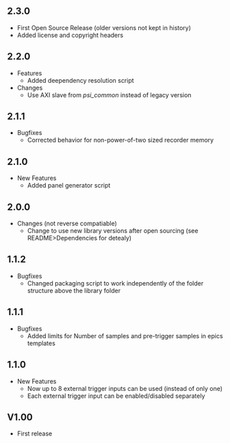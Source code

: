 ## 2.3.0
* First Open Source Release (older versions not kept in history)
* Added license and copyright headers

## 2.2.0
* Features
  * Added deependency resolution script
* Changes
  * Use AXI slave from *psi\_common* instead of legacy version

## 2.1.1
* Bugfixes
  * Corrected behavior for non-power-of-two sized recorder memory 

## 2.1.0
* New Features
  * Added panel generator script

## 2.0.0
* Changes (not reverse compatiable)
  * Change to use new library versions after open sourcing (see README>Dependencies for detealy)

## 1.1.2
* Bugfixes
  * Changed packaging script to work independently of the folder structure above the library folder

## 1.1.1
* Bugfixes
  * Added limits for Number of samples and pre-trigger samples in epics templates

## 1.1.0
* New Features
  * Now up to 8 external trigger inputs can be used (instead of only one)
  * Each external trigger input can be enabled/disabled separately

## V1.00
* First release